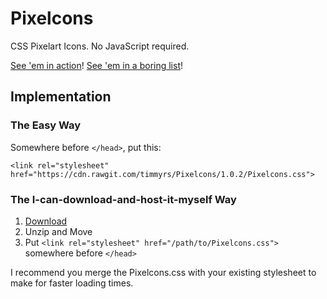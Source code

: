 # Pixelcons

CSS Pixelart Icons. No JavaScript required.

[See 'em in action](https://timmyrs.github.io/Pixelcons/)! [See 'em in a boring list](https://timmyrs.github.io/Pixelcons/cheatsheet.html)!

## Implementation

### The Easy Way

Somewhere before `</head>`, put this:

	<link rel="stylesheet" href="https://cdn.rawgit.com/timmyrs/Pixelcons/1.0.2/Pixelcons.css">

### The I-can-download-and-host-it-myself Way

1. [Download](https://github.com/timmyrs/Pixelcons/releases)
2. Unzip and Move
3. Put `<link rel="stylesheet" href="/path/to/Pixelcons.css">` somewhere before `</head>`

I recommend you merge the Pixelcons.css with your existing stylesheet to make for faster loading times.
